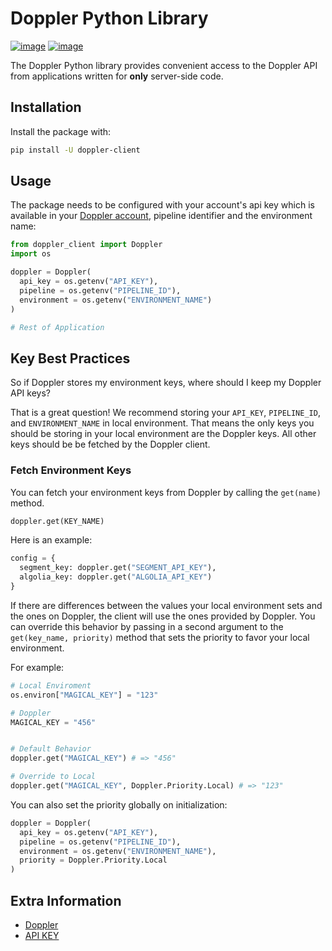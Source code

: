 # Doppler Python Library

[![image](https://img.shields.io/pypi/v/doppler-client.svg)](https://pypi.org/project/doppler-client)
[![image](https://img.shields.io/pypi/dm/doppler-client.svg)](https://pypi.org/project/doppler-client)

The Doppler Python library provides convenient access to the Doppler API from
applications written for **only** server-side code.

## Installation

Install the package with:
``` bash
pip install -U doppler-client
```

## Usage

The package needs to be configured with your account's api key which is available in your [Doppler account](https://doppler.market/workplace/api_key), pipeline identifier and the environment name:

``` python
from doppler_client import Doppler
import os

doppler = Doppler(
  api_key = os.getenv("API_KEY"),
  pipeline = os.getenv("PIPELINE_ID"),
  environment = os.getenv("ENVIRONMENT_NAME")
)

# Rest of Application
```


## Key Best Practices

So if Doppler stores my environment keys, where should I keep my Doppler API keys?

That is a great question! We recommend storing your `API_KEY`, `PIPELINE_ID`, and `ENVIRONMENT_NAME` 
in local environment. That means the only keys you should be storing in your local environment are the Doppler keys. All other keys should be be fetched by the Doppler client.


### Fetch Environment Keys

You can fetch your environment keys from Doppler by calling the `get(name)` method.

``` python
doppler.get(KEY_NAME)
```

Here is an example:

``` python
config = {
  segment_key: doppler.get("SEGMENT_API_KEY"),
  algolia_key: doppler.get("ALGOLIA_API_KEY")
}

```


If there are differences between the values your local environment sets and the ones on Doppler, the client will use the ones provided by Doppler. You can override this behavior by passing in a second argument to the `get(key_name, priority)` method that sets the priority to favor your local environment.

For example:

``` python
# Local Enviroment
os.environ["MAGICAL_KEY"] = "123"

# Doppler
MAGICAL_KEY = "456"


# Default Behavior
doppler.get("MAGICAL_KEY") # => "456"

# Override to Local
doppler.get("MAGICAL_KEY", Doppler.Priority.Local) # => "123"
```

You can also set the priority globally on initialization:

``` python
doppler = Doppler(
  api_key = os.getenv("API_KEY"),
  pipeline = os.getenv("PIPELINE_ID"),
  environment = os.getenv("ENVIRONMENT_NAME"),
  priority = Doppler.Priority.Local
)

```


## Extra Information

- [Doppler](https://doppler.market)
- [API KEY](https://doppler.market/workplace/api_key)

